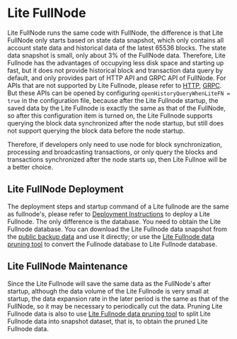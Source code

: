 # Lite FullNode
Lite FullNode runs the same code with FullNode, the difference is that Lite FullNode only starts based on state data snapshot, which only contains all account state data and historical data of the latest 65536 blocks. The state data snapshot is small, only about 3% of the FullNode data. Therefore, Lite Fullnode has the advantages of occupying less disk space and starting up fast, but it does not provide historical block and transaction data query by default, and only provides part of HTTP API and GRPC API of FullNode. For APIs that are not supported by Lite Fullnode, please refer to [HTTP]( https://github.com/tronprotocol/java-tron/blob/develop/framework/src/main/java/org/tron/core/services/filter/LiteFnQueryHttpFilter.java), [GRPC](https://github.com/tronprotocol/java-tron/blob/develop/framework/src/main/java/org/tron/core/services/filter/LiteFnQueryGrpcInterceptor.java). But these APIs can be opened by configuring `openHistoryQueryWhenLiteFN = true` in the configuration file, because after the Lite Fullnode startup, the saved data by the Lite Fullnode is exactly the same as that of the FullNode, so after this configuration item is turned on, the Lite Fullnode supports querying the block data synchronized after the node startup, but still does not support querying the block data before the node startup.

Therefore, if developers only need to use node for block synchronization, processing and broadcasting transactions, or only query the blocks and transactions synchronized after the node starts up, then Lite Fullnoe will be a better choice.

## Lite FullNode Deployment
The deployment steps and startup command of a Lite fullnode are the same as fullnode's, please refer to [Deployment Instructions](../using_javatron/installing_javatron.md) to deploy a Lite Fullnode. The only difference is the database. You need to obtain the Lite Fullnode database. You can download the Lite Fullnode data snapshot from the [public backup data](../using_javatron/backup_restore.md/#lite-fullnode-data-snapshot) and use it directly; or use the [Lite Fullnode data pruning tool](../using_javatron/toolkit.md/#lite-fullnode-data-pruning) to convert the Fullnode database to Lite Fullnode database.



## Lite FullNode Maintenance
Since the Lite Fullnode will save the same data as the FullNode's after startup, although the data volume of the Lite Fullnode is very small at startup, the data expansion rate in the later period is the same as that of the FullNode, so it may be necessary to periodically cut the data. Pruning Lite Fullnode data is also to use [Lite Fullnode data pruning tool](../using_javatron/toolkit.md/#lite-fullnode-data-pruning) to split Lite Fullnode data into snapshot dataset, that is, to obtain the pruned Lite Fullnode data.
